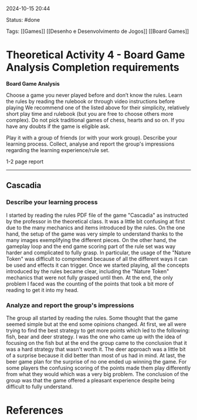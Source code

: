 2024-10-15 20:44

Status: #done 

Tags: [[Games]] [[Desenho e Desenvolvimento de Jogos]] [[Board Games]] 

# Theoretical Activity 4 - Board Game Analysis Completion requirements

**Board Game Analysis**

Choose a game you never played before and don’t know the rules. Learn the rules by reading the rulebook or through video instructions before playing We recommend one of the listed above for their simplicity, relatively short play time and rulebook (but you are free to choose others more complex). Do not pick traditional games of chess, hearts and so on. If you have any doubts if the game is eligible ask.

Play it with a group of friends (or with your work group). Describe your learning process. Collect, analyse and report the group's impressions regarding the learning experience/rule set.

1-2 page report

----------------------------------------------------------

## Cascadia

### Describe your learning process

I started by reading the rules PDF file of the game "Cascadia" as instructed by the professor in the theoretical class. It was a little bit confusing at first due to the many mechanics and items introduced by the rules. On the one hand, the setup of the game was very simple to understand thanks to the many images exemplifying the different pieces. On the other hand, the gameplay loop and the end game scoring part of the rule set was way harder and complicated to fully grasp. In particular, the usage of the "Nature Token" was difficult to comprehend because of all the different ways it can be used and effects it can trigger. Once we started playing, all the concepts introduced by the rules became clear, including the "Nature Token" mechanics that were not fully grasped until then. At the end, the only problem I faced was the counting of the points that took a bit more of reading to get it into my head.

### Analyze and report the group's impressions 

The group all started by reading the rules. Some thought that the game seemed simple but at the end some opinions changed. At first, we all were trying to find the best strategy to get more points which led to the following: fish, bear and deer strategy. I was the one who came up with the idea of focusing on the fish but at the end the group came to the conclusion that it was a hard strategy that wasn't worth it. The deer approach was a little bit of a surprise because it did better than most of us had in mind. At last, the beer game plan for the surprise of no one ended up winning the game. 
For some players the confusing scoring of the points made them play differently from what they would which was a very big problem.
The conclusion of the group was that the game offered a pleasant experience despite being difficult to fully understand. 

# References

